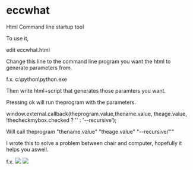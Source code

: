 # eccwhat
Html Command line startup tool 

To use it, 

edit eccwhat.html 

<input type="hidden" id="theprogram" value="s3cmd.bat"/>

Change this line to the command line program you want the html to generate parameters from.

f.x. c:\python\python.exe 

Then write html+script that generates those paramters you want.

Pressing ok will run theprogram with the parameters.

window.external.callback(theprogram.value,thename.value, theage.value, !thecheckmybox.checked ? '' : '--recursive');

Will call theprogram "thename.value" "theage.value" "--recursive/''"

I wrote this to solve a problem between chair and computer, hopefully it helps you aswell.

f.x. 
<img src='http://t.np.is/green/20160304231905settings.png'>
<img src='http://t.np.is/green/20160304232836settings.png'>

